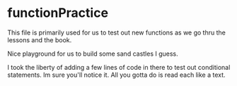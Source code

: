 # functionPractice

This file is primarily used for us to test out new functions as we go thru the lessons and the book. 

Nice playground for us to build some sand castles I guess. 

I took the liberty of adding a few lines of code in there to test out conditional statements. Im sure you'll notice it. All you gotta do is read each like a text. 

